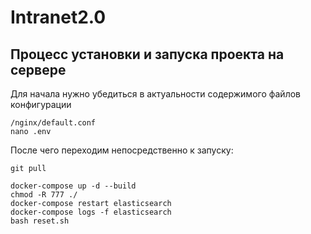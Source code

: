 # Intranet2.0

## Процесс установки и запуска проекта на сервере
Для начала нужно убедиться в актуальности содержимого файлов конфигурации
```
/nginx/default.conf
nano .env
```
После чего переходим непосредственно к запуску:
```
git pull

docker-compose up -d --build
chmod -R 777 ./
docker-compose restart elasticsearch
docker-compose logs -f elasticsearch
bash reset.sh
```